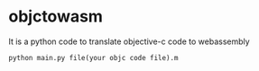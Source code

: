 # objctowasm
It is a python code to translate objective-c code to webassembly
```shell
python main.py file(your objc code file).m
```
